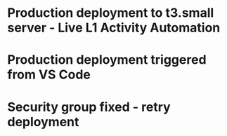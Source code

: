 # Production deployment to t3.small server - Live L1 Activity Automation
# Production deployment triggered from VS Code
# Security group fixed - retry deployment
